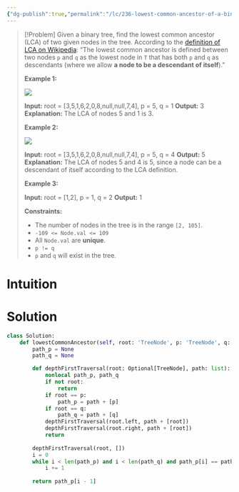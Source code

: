 ```yaml
---
{"dg-publish":true,"permalink":"/lc/236-lowest-common-ancestor-of-a-binary-tree/","tags":["tree","binaryTree","dfs"]}
---
```


>[!Problem]
>Given a binary tree, find the lowest common ancestor (LCA) of two given nodes in the tree.
> According to the [definition of LCA on Wikipedia](https://en.wikipedia.org/wiki/Lowest_common_ancestor): “The lowest common ancestor is defined between two nodes `p` and `q` as the lowest node in `T` that has both `p` and `q` as descendants (where we allow **a node to be a descendant of itself**).”
> 
> **Example 1:**
> 
> ![](https://assets.leetcode.com/uploads/2018/12/14/binarytree.png)
> 
> **Input:** root = [3,5,1,6,2,0,8,null,null,7,4], p = 5, q = 1
> **Output:** 3
> **Explanation:** The LCA of nodes 5 and 1 is 3.
> 
> **Example 2:**
> 
> ![](https://assets.leetcode.com/uploads/2018/12/14/binarytree.png)
> 
> **Input:** root = [3,5,1,6,2,0,8,null,null,7,4], p = 5, q = 4
> **Output:** 5
> **Explanation:** The LCA of nodes 5 and 4 is 5, since a node can be a descendant of itself according to the LCA definition.
> 
> **Example 3:**
> 
> **Input:** root = [1,2], p = 1, q = 2
> **Output:** 1
> 
> **Constraints:**
> 
> - The number of nodes in the tree is in the range `[2, 105]`.
> - `-109 <= Node.val <= 109`
> - All `Node.val` are **unique**.
> - `p != q`
> - `p` and `q` will exist in the tree.

# Intuition

# Solution
```python
class Solution:
    def lowestCommonAncestor(self, root: 'TreeNode', p: 'TreeNode', q: 'TreeNode') -> 'TreeNode':
        path_p = None
        path_q = None

        def depthFirstTraversal(root: Optional[TreeNode], path: list):
            nonlocal path_p, path_q
            if not root:
                return
            if root == p:
                path_p = path + [p]
            if root == q:
                path_q = path + [q]
            depthFirstTraversal(root.left, path + [root])
            depthFirstTraversal(root.right, path + [root])
            return
        
        depthFirstTraversal(root, [])
        i = 0
        while i < len(path_p) and i < len(path_q) and path_p[i] == path_q[i]:
            i += 1
        
        return path_p[i - 1]
```